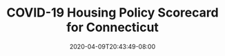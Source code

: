 ---
title: "COVID-19 Housing Policy Scorecard for Connecticut"
date: 2020-04-09T20:43:49-08:00
layout: single
type: covid-policy-rankings
state_abbrev: ct # use state abbreviation.
state_title: Connecticut
photoCredit:
hasSubnav: true
fbImage: /images/assets/covid-eviction-policies-social.jpg
twImage: /images/assets/covid-eviction-policies-social.jpg
socialDescription: COVID-19 Housing Policy Scorecard for Connecticut
description: See how Connecticut ranks in our nationwide scorecard of housing policies in response to COVID-19.
url: /covid-policy-scorecard/ct
aliases:
    - /covid-policy-scorecard/ct
    - /covid-policy-scorecard/connecticut
    - /es/covid-policy-scorecard/ct
    - /es/covid-policy-scorecard/connecticut
---